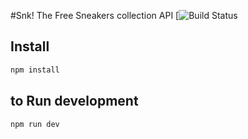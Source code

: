 #Snk! The Free Sneakers collection API  [![Build Status](https://github.com/kosekijsx/sneakers-api)

## Install

```js
npm install 
```

## to Run development 

```js
npm run dev 
```

